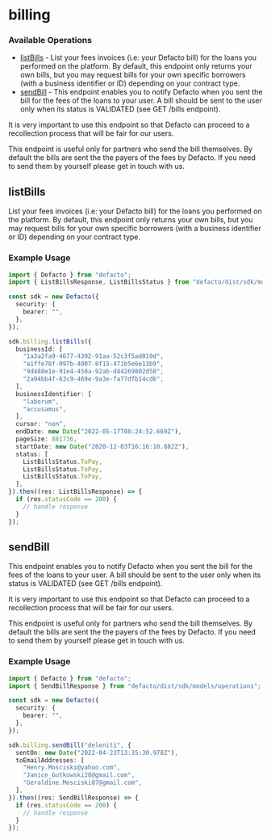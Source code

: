 # billing

### Available Operations

* [listBills](#listbills) - List your fees invoices (i.e: your Defacto bill) for the loans you performed on the platform. By default, this endpoint only returns your own bills, but you may request bills for your own specific borrowers (with a business identifier or ID) depending on your contract type.
* [sendBill](#sendbill) - 
This endpoint enables you to notify Defacto when you sent the bill for the fees of the loans to your user.
A bill should be sent to the user only when its status is VALIDATED (see GET /bills endpoint).

It is very important to use this endpoint so that Defacto can proceed to a recollection process
that will be fair for our users.

This endpoint is useful only for partners who send the bill themselves.
By default the bills are sent the the payers of the fees by Defacto.
If you need to send them by yourself please get in touch with us.


## listBills

List your fees invoices (i.e: your Defacto bill) for the loans you performed on the platform. By default, this endpoint only returns your own bills, but you may request bills for your own specific borrowers (with a business identifier or ID) depending on your contract type.

### Example Usage

```typescript
import { Defacto } from "defacto";
import { ListBillsResponse, ListBillsStatus } from "defacto/dist/sdk/models/operations";

const sdk = new Defacto({
  security: {
    bearer: "",
  },
});

sdk.billing.listBills({
  businessId: [
    "1a3a2fa9-4677-4392-91aa-52c3f5ad019d",
    "a1ffe78f-097b-4007-8f15-471b5e6e13b9",
    "9d488e1e-91e4-450a-92ab-d44269802d50",
    "2a94bb4f-63c9-469e-9a3e-fa77dfb14cd6",
  ],
  businessIdentifier: [
    "laborum",
    "accusamus",
  ],
  cursor: "non",
  endDate: new Date("2022-05-17T08:24:52.669Z"),
  pageSize: 881736,
  startDate: new Date("2020-12-03T16:16:10.882Z"),
  status: [
    ListBillsStatus.ToPay,
    ListBillsStatus.ToPay,
    ListBillsStatus.ToPay,
  ],
}).then((res: ListBillsResponse) => {
  if (res.statusCode == 200) {
    // handle response
  }
});
```

## sendBill


This endpoint enables you to notify Defacto when you sent the bill for the fees of the loans to your user.
A bill should be sent to the user only when its status is VALIDATED (see GET /bills endpoint).

It is very important to use this endpoint so that Defacto can proceed to a recollection process
that will be fair for our users.

This endpoint is useful only for partners who send the bill themselves.
By default the bills are sent the the payers of the fees by Defacto.
If you need to send them by yourself please get in touch with us.


### Example Usage

```typescript
import { Defacto } from "defacto";
import { SendBillResponse } from "defacto/dist/sdk/models/operations";

const sdk = new Defacto({
  security: {
    bearer: "",
  },
});

sdk.billing.sendBill("deleniti", {
  sentOn: new Date("2022-04-23T13:35:30.978Z"),
  toEmailAddresses: [
    "Henry.Mosciski@yahoo.com",
    "Janice_Gutkowski28@gmail.com",
    "Geraldine.Mosciski87@gmail.com",
  ],
}).then((res: SendBillResponse) => {
  if (res.statusCode == 200) {
    // handle response
  }
});
```
